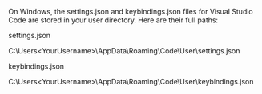 



On Windows, the settings.json and keybindings.json files for Visual Studio Code are stored in your user directory. Here are their full paths:



settings.json

C:\Users\<YourUsername>\AppData\Roaming\Code\User\settings.json



keybindings.json

C:\Users\<YourUsername>\AppData\Roaming\Code\User\keybindings.json